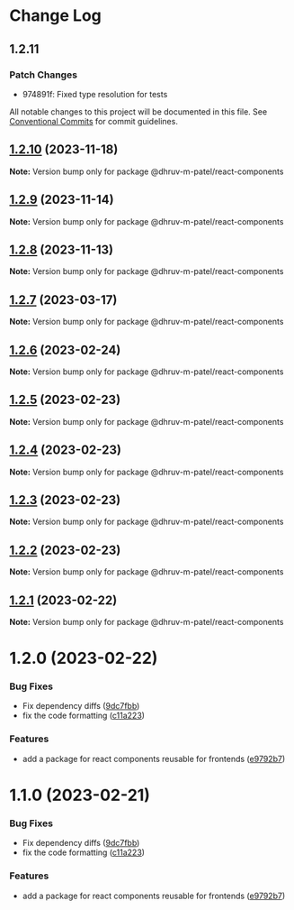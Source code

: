 # Change Log

## 1.2.11

### Patch Changes

- 974891f: Fixed type resolution for tests

All notable changes to this project will be documented in this file.
See [Conventional Commits](https://conventionalcommits.org) for commit guidelines.

## [1.2.10](https://github.com/dhruv-m-patel/packages/compare/@dhruv-m-patel/react-components@1.2.9...@dhruv-m-patel/react-components@1.2.10) (2023-11-18)

**Note:** Version bump only for package @dhruv-m-patel/react-components

## [1.2.9](https://github.com/dhruv-m-patel/packages/compare/@dhruv-m-patel/react-components@1.2.8...@dhruv-m-patel/react-components@1.2.9) (2023-11-14)

**Note:** Version bump only for package @dhruv-m-patel/react-components

## [1.2.8](https://github.com/dhruv-m-patel/packages/compare/@dhruv-m-patel/react-components@1.2.7...@dhruv-m-patel/react-components@1.2.8) (2023-11-13)

**Note:** Version bump only for package @dhruv-m-patel/react-components

## [1.2.7](https://github.com/dhruv-m-patel/packages/compare/@dhruv-m-patel/react-components@1.2.6...@dhruv-m-patel/react-components@1.2.7) (2023-03-17)

**Note:** Version bump only for package @dhruv-m-patel/react-components

## [1.2.6](https://github.com/dhruv-m-patel/node-react-monorepo/compare/@dhruv-m-patel/react-components@1.2.5...@dhruv-m-patel/react-components@1.2.6) (2023-02-24)

**Note:** Version bump only for package @dhruv-m-patel/react-components

## [1.2.5](https://github.com/dhruv-m-patel/node-react-monorepo/compare/@dhruv-m-patel/react-components@1.2.4...@dhruv-m-patel/react-components@1.2.5) (2023-02-23)

**Note:** Version bump only for package @dhruv-m-patel/react-components

## [1.2.4](https://github.com/dhruv-m-patel/node-react-monorepo/compare/@dhruv-m-patel/react-components@1.2.3...@dhruv-m-patel/react-components@1.2.4) (2023-02-23)

**Note:** Version bump only for package @dhruv-m-patel/react-components

## [1.2.3](https://github.com/dhruv-m-patel/node-react-monorepo/compare/@dhruv-m-patel/react-components@1.2.2...@dhruv-m-patel/react-components@1.2.3) (2023-02-23)

**Note:** Version bump only for package @dhruv-m-patel/react-components

## [1.2.2](https://github.com/dhruv-m-patel/node-react-monorepo/compare/@dhruv-m-patel/react-components@1.2.1...@dhruv-m-patel/react-components@1.2.2) (2023-02-23)

**Note:** Version bump only for package @dhruv-m-patel/react-components

## [1.2.1](https://github.com/dhruv-m-patel/node-react-monorepo/compare/@dhruv-m-patel/react-components@1.2.0...@dhruv-m-patel/react-components@1.2.1) (2023-02-22)

**Note:** Version bump only for package @dhruv-m-patel/react-components

# 1.2.0 (2023-02-22)

### Bug Fixes

- Fix dependency diffs ([9dc7fbb](https://github.com/dhruv-m-patel/node-react-monorepo/commit/9dc7fbb59532590da154c9bb136de19716100aba))
- fix the code formatting ([c11a223](https://github.com/dhruv-m-patel/node-react-monorepo/commit/c11a223ae9225685ae5c8814e55c6d12fb013283))

### Features

- add a package for react components reusable for frontends ([e9792b7](https://github.com/dhruv-m-patel/node-react-monorepo/commit/e9792b78e0a915d1043a03e232a58b0b90badeea))

# 1.1.0 (2023-02-21)

### Bug Fixes

- Fix dependency diffs ([9dc7fbb](https://github.com/dhruv-m-patel/node-react-monorepo/commit/9dc7fbb59532590da154c9bb136de19716100aba))
- fix the code formatting ([c11a223](https://github.com/dhruv-m-patel/node-react-monorepo/commit/c11a223ae9225685ae5c8814e55c6d12fb013283))

### Features

- add a package for react components reusable for frontends ([e9792b7](https://github.com/dhruv-m-patel/node-react-monorepo/commit/e9792b78e0a915d1043a03e232a58b0b90badeea))
